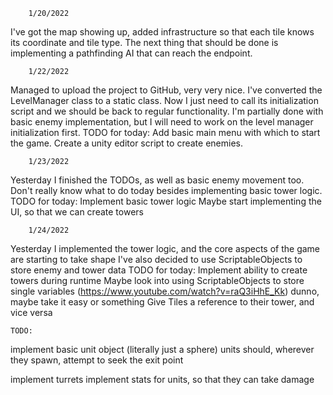 		1/20/2022
I've got the map showing up, added infrastructure so that each tile knows its coordinate and tile type.
The next thing that should be done is implementing a pathfinding AI that can reach the endpoint.

		1/22/2022
Managed to upload the project to GitHub, very very nice.
I've converted the LevelManager class to a static class. Now I just need to call its initialization script and we should be back to regular functionality.
I'm partially done with basic enemy implementation, but I will need to work on the level manager initialization first.
TODO for today:
Add basic main menu with which to start the game.
Create a unity editor script to create enemies.

		1/23/2022
Yesterday I finished the TODOs, as well as basic enemy movement too.
Don't really know what to do today besides implementing basic tower logic.
TODO for today:
Implement basic tower logic
Maybe start implementing the UI, so that we can create towers

		1/24/2022
Yesterday I implemented the tower logic, and the core aspects of the game are starting to take shape
I've also decided to use ScriptableObjects to store enemy and tower data
TODO for today:
Implement ability to create towers during runtime
Maybe look into using ScriptableObjects to store single variables (https://www.youtube.com/watch?v=raQ3iHhE_Kk)
dunno, maybe take it easy or something
Give Tiles a reference to their tower, and vice versa


	TODO:
implement basic unit object (literally just a sphere)
units should, wherever they spawn, attempt to seek the exit point

implement turrets
implement stats for units, so that they can take damage
